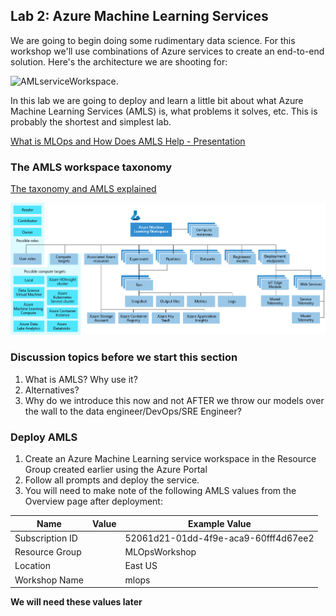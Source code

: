 ## Lab 2:  Azure Machine Learning Services

We are going to begin doing some rudimentary data science.  For this workshop we'll use combinations of Azure services to create an end-to-end solution.  Here's the architecture we are shooting for:

![AMLserviceWorkspace](../images/dsWithAzureDatabricksAML.png).  

In this lab we are going to deploy and learn a little bit about what Azure Machine Learning Services (AMLS) is, what problems it solves, etc.  This is probably the shortest and simplest lab.  

[What is MLOps and How Does AMLS Help - Presentation](AMLS.pptx) 

### The AMLS workspace taxonomy

[The taxonomy and AMLS explained](https://docs.microsoft.com/en-us/azure/machine-learning/concept-workspace)

![](../images/amls.png)


### Discussion topics before we start this section  

1. What is AMLS?  Why use it?  
2. Alternatives?
3. Why do we introduce this now and not AFTER we throw our models over the wall to the data engineer/DevOps/SRE Engineer?  

### Deploy AMLS

1. Create an Azure Machine Learning service workspace in the Resource Group created earlier using the Azure Portal
1. Follow all prompts and deploy the service.  
1. You will need to make note of the following AMLS values from the Overview page after deployment:  

Name | Value |  Example Value|
------|------------------|--------|
Subscription ID| | 52061d21-01dd-4f9e-aca9-60fff4d67ee2|
Resource Group| | MLOpsWorkshop|
Location||East US|
Workshop Name ||mlops|

**We will need these values later**

